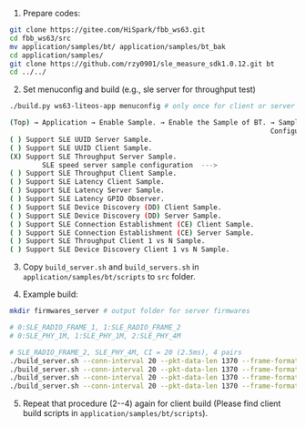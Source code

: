 1. Prepare codes:

```bash
git clone https://gitee.com/HiSpark/fbb_ws63.git
cd fbb_ws63/src
mv application/samples/bt/ application/samples/bt_bak
cd application/samples/
git clone https://github.com/rzy0901/sle_measure_sdk1.0.12.git bt
cd ../../
```

2. Set menuconfig and build (e.g., sle server for throughput test)

```bash
./build.py ws63-liteos-app menuconfig # only once for client or server
```

```bash
(Top) → Application → Enable Sample. → Enable the Sample of BT. → Sample → Support SLE Sample. → SLE Sample
                                                                Configuration
( ) Support SLE UUID Server Sample.
( ) Support SLE UUID Client Sample.
(X) Support SLE Throughput Server Sample.
        SLE speed server sample configuration  --->
( ) Support SLE Throughput Client Sample.
( ) Support SLE Latency Client Sample.
( ) Support SLE Latency Server Sample.
( ) Support SLE Latency GPIO Observer.
( ) Support SLE Device Discovery (DD) Client Sample.
( ) Support SLE Device Discovery (DD) Server Sample.
( ) Support SLE Connection Establishment (CE) Client Sample.
( ) Support SLE Connection Establishment (CE) Server Sample.
( ) Support SLE Throughput Client 1 vs N Sample.
( ) Support SLE Device Discovery Client 1 vs N Sample.
```

3. Copy `build_server.sh` and `build_servers.sh` in `application/samples/bt/scripts` to `src` folder.

4. Example build:

```bash
mkdir firmwares_server # output folder for server firmwares
```

```bash
# 0:SLE_RADIO_FRAME_1, 1:SLE_RADIO_FRAME_2
# 0:SLE_PHY_1M, 1:SLE_PHY_1M, 2:SLE_PHY_4M

# SLE_RADIO_FRAME_2, SLE_PHY_4M, CI = 20 (2.5ms), 4 pairs
./build_server.sh --conn-interval 20 --pkt-data-len 1370 --frame-format 1 --phy 2 --mcs 6 --tx-power-level 7 --mac-byte1 0x11 --mac-byte2 0x22 --mac-byte3 0x33 --mac-byte4 0x44 --mac-byte5 0x55 --mac-byte6 0x33
./build_server.sh --conn-interval 20 --pkt-data-len 1370 --frame-format 1 --phy 2 --mcs 6 --tx-power-level 7 --mac-byte1 0x11 --mac-byte2 0x22 --mac-byte3 0x33 --mac-byte4 0x44 --mac-byte5 0x55 --mac-byte6 0x44
./build_server.sh --conn-interval 20 --pkt-data-len 1370 --frame-format 1 --phy 2 --mcs 6 --tx-power-level 7 --mac-byte1 0x11 --mac-byte2 0x22 --mac-byte3 0x33 --mac-byte4 0x44 --mac-byte5 0x55 --mac-byte6 0x55
./build_server.sh --conn-interval 20 --pkt-data-len 1370 --frame-format 1 --phy 2 --mcs 6 --tx-power-level 7 --mac-byte1 0x11 --mac-byte2 0x22 --mac-byte3 0x33 --mac-byte4 0x44 --mac-byte5 0x55 --mac-byte6 0x66
```

5. Repeat that procedure (2--4) again for client build (Please find client build scripts in `application/samples/bt/scripts`).